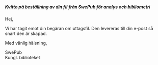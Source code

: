 ##### Kvitto på beställning av din fil från SwePub för analys och bibliometri

Hej,

Vi har tagit emot din begäran om uttagsfil. Den levereras till din e-post så snart den är skapad. 

Med vänlig hälsning,

SwePub  
Kungl. biblioteket



